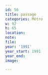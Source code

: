 ```yaml
---
id: 56
title: passage
categories: Métro
w: 92
h: 65
location:
note:
file:
year: '1991'
year_start: 1991
year_end:
image:

---
```


